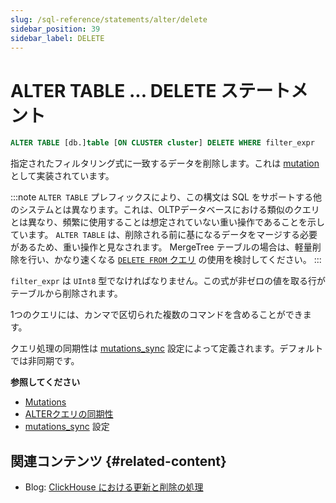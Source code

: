 ```yaml
---
slug: /sql-reference/statements/alter/delete
sidebar_position: 39
sidebar_label: DELETE
---
```



# ALTER TABLE ... DELETE ステートメント

``` sql
ALTER TABLE [db.]table [ON CLUSTER cluster] DELETE WHERE filter_expr
```

指定されたフィルタリング式に一致するデータを削除します。これは [mutation](/sql-reference/statements/alter/index.md#mutations) として実装されています。

:::note
`ALTER TABLE` プレフィックスにより、この構文は SQL をサポートする他のシステムとは異なります。これは、OLTPデータベースにおける類似のクエリとは異なり、頻繁に使用することは想定されていない重い操作であることを示しています。 `ALTER TABLE` は、削除される前に基になるデータをマージする必要があるため、重い操作と見なされます。 MergeTree テーブルの場合は、軽量削除を行い、かなり速くなる [`DELETE FROM` クエリ](/sql-reference/statements/delete.md) の使用を検討してください。
:::

`filter_expr` は `UInt8` 型でなければなりません。この式が非ゼロの値を取る行がテーブルから削除されます。

1つのクエリには、カンマで区切られた複数のコマンドを含めることができます。

クエリ処理の同期性は [mutations_sync](/operations/settings/settings.md/#mutations_sync) 設定によって定義されます。デフォルトでは非同期です。

**参照してください**

- [Mutations](/sql-reference/statements/alter/index.md#mutations)
- [ALTERクエリの同期性](/sql-reference/statements/alter/index.md#synchronicity-of-alter-queries)
- [mutations_sync](/operations/settings/settings.md/#mutations_sync) 設定

## 関連コンテンツ {#related-content}

- Blog: [ClickHouse における更新と削除の処理](https://clickhouse.com/blog/handling-updates-and-deletes-in-clickhouse)
